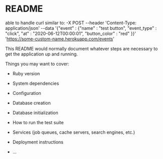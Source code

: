 # README

able to handle curl similar to: -X POST --header 'Content-Type: application/json' --data '{"event" : {"name" : "test button", "event_type" : "click", "at" : "2020-06-12T00:00:01", "button_color" : "red" }}' 'https://some-custom-name.herokuapp.com/events'

This README would normally document whatever steps are necessary to get the
application up and running.

Things you may want to cover:

-  Ruby version

-  System dependencies

-  Configuration

-  Database creation

-  Database initialization

-  How to run the test suite

-  Services (job queues, cache servers, search engines, etc.)

-  Deployment instructions

-  ...
